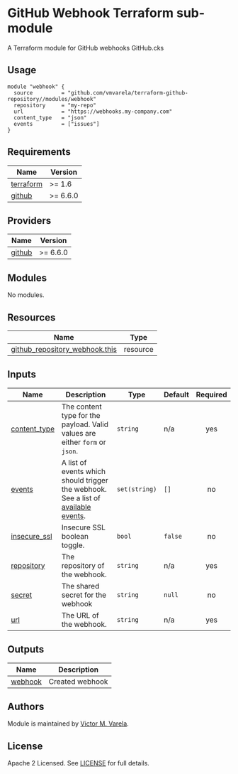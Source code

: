 # GitHub Webhook Terraform sub-module

A Terraform module for GitHub webhooks GitHub.cks

## Usage

```hcl
module "webhook" {
  source         = "github.com/vmvarela/terraform-github-repository//modules/webhook"
  repository     = "my-repo"
  url            = "https://webhooks.my-company.com"
  content_type   = "json"
  events         = ["issues"]
}
```

<!-- BEGIN_TF_DOCS -->
## Requirements

| Name | Version |
|------|---------|
| <a name="requirement_terraform"></a> [terraform](#requirement\_terraform) | >= 1.6 |
| <a name="requirement_github"></a> [github](#requirement\_github) | >= 6.6.0 |

## Providers

| Name | Version |
|------|---------|
| <a name="provider_github"></a> [github](#provider\_github) | >= 6.6.0 |

## Modules

No modules.

## Resources

| Name | Type |
|------|------|
| [github_repository_webhook.this](https://registry.terraform.io/providers/integrations/github/latest/docs/resources/repository_webhook) | resource |

## Inputs

| Name | Description | Type | Default | Required |
|------|-------------|------|---------|:--------:|
| <a name="input_content_type"></a> [content\_type](#input\_content\_type) | The content type for the payload. Valid values are either `form` or `json`. | `string` | n/a | yes |
| <a name="input_events"></a> [events](#input\_events) | A list of events which should trigger the webhook. See a list of [available events](https://docs.github.com/es/webhooks/webhook-events-and-payloads). | `set(string)` | `[]` | no |
| <a name="input_insecure_ssl"></a> [insecure\_ssl](#input\_insecure\_ssl) | Insecure SSL boolean toggle. | `bool` | `false` | no |
| <a name="input_repository"></a> [repository](#input\_repository) | The repository of the webhook. | `string` | n/a | yes |
| <a name="input_secret"></a> [secret](#input\_secret) | The shared secret for the webhook | `string` | `null` | no |
| <a name="input_url"></a> [url](#input\_url) | The URL of the webhook. | `string` | n/a | yes |

## Outputs

| Name | Description |
|------|-------------|
| <a name="output_webhook"></a> [webhook](#output\_webhook) | Created webhook |
<!-- END_TF_DOCS -->

## Authors

Module is maintained by [Victor M. Varela](https://github.com/vmvarela).

## License

Apache 2 Licensed. See [LICENSE](https://github.com/vmvarela/terraform-github-repository/tree/master/LICENSE) for full details.
